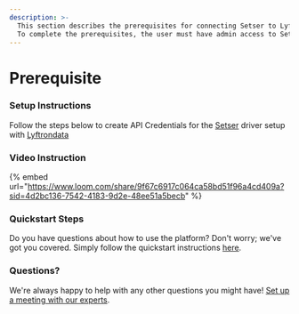 ```yaml
---
description: >-
  This section describes the prerequisites for connecting Setser to Lyftrondata.
  To complete the prerequisites, the user must have admin access to Setser.
---
```


# Prerequisite

### Setup Instructions

Follow the steps below to create API Credentials for the [Setser](https://www.lyftrondata.com/integration/marketing-analytics/setser/) driver setup with [Lyftrondata](https://www.lyftrondata.com)

### Video Instruction

{% embed url="https://www.loom.com/share/9f67c6917c064ca58bd51f96a4cd409a?sid=4d2bc136-7542-4183-9d2e-48ee51a5becb" %}

### Quickstart Steps

Do you have questions about how to use the platform? Don't worry; we've got you covered. Simply follow the quickstart instructions [here](./).

### Questions? <a href="#questions" id="questions"></a>

We're always happy to help with any other questions you might have! [Set up a meeting with our experts](https://www.lyftrondata.com/book-a-meeting/).
